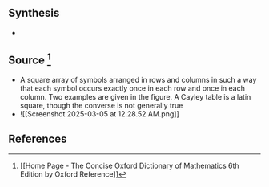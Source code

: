 ## Synthesis
- 
## Source [^1]
- A square array of symbols arranged in rows and columns in such a way that each symbol occurs exactly once in each row and once in each column. Two examples are given in the figure. A Cayley table is a latin square, though the converse is not generally true
- ![[Screenshot 2025-03-05 at 12.28.52 AM.png]]
## References

[^1]: [[Home Page - The Concise Oxford Dictionary of Mathematics 6th Edition by Oxford Reference]]